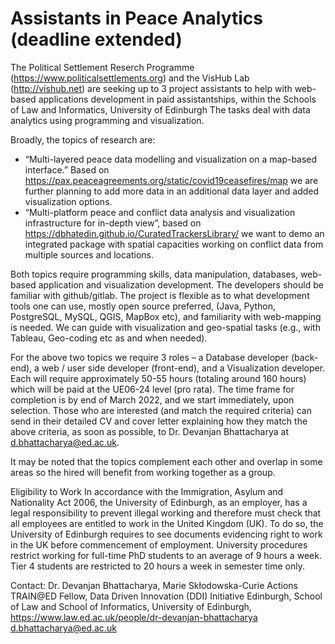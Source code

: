 # Assistants in Peace Analytics  (deadline extended)
      
The Political Settlement Reserch Programme (https://www.politicalsettlements.org) and the VisHub Lab (http://vishub.net) are seeking up to 3 project assistants to help with web-based applications development in paid assistantships, within the Schools of Law and Informatics, University of Edinburgh 
The tasks deal with data analytics using programming and visualization.


Broadly, the topics of research are:


* “Multi-layered peace data modelling and visualization on a map-based interface.” Based on https://pax.peaceagreements.org/static/covid19ceasefires/map we are further planning to add more data in an additional data layer and added visualization options.
* “Multi-platform peace and conflict data analysis and visualization infrastructure for in-depth view”, based on https://dbhatedin.github.io/CuratedTrackersLibrary/ we want to demo an integrated package with spatial capacities working on conflict data from multiple sources and locations.




Both topics require programming skills, data manipulation, databases, web-based application and visualization development. The developers should be familiar with github/gitlab. The project is flexible as to what development tools one can use, mostly open source preferred, (Java, Python, PostgreSQL, MySQL, QGIS, MapBox etc), and familiarity with web-mapping is needed. We can guide with visualization and geo-spatial tasks (e.g., with Tableau, Geo-coding etc as and when needed).

 

For the above two topics we require 3 roles – a Database developer (back-end), a web / user side developer (front-end), and a Visualization developer. Each will require approximately 50-55 hours (totaling around 160 hours) which will be paid at the UE06-24 level (pro rata). The time frame for completion is by end of March 2022, and we start immediately, upon selection. Those who are interested (and match the required criteria) can send in their detailed CV and cover letter explaining how they match the above criteria, as soon as possible, to Dr. Devanjan Bhattacharya at d.bhattacharya@ed.ac.uk.

It may be noted that the topics complement each other and overlap in some areas so the hired will benefit from working together as a group.

Eligibility to Work
In accordance with the Immigration, Asylum and Nationality Act 2006, the University of Edinburgh, as an employer, has a legal responsibility to prevent illegal working and therefore must check that all employees are entitled to work in the United Kingdom (UK). To do so, the University of Edinburgh requires to see documents evidencing right to work in the UK before commencement of employment. University procedures restrict working for full-time PhD students to an average of 9 hours a week. Tier 4 students are restricted to 20 hours a week in semester time only.
 
Contact:
Dr. Devanjan Bhattacharya,
Marie Skłodowska-Curie Actions TRAIN@ED Fellow,
Data Driven Innovation (DDI) Initiative Edinburgh,
School of Law and School of Informatics,
University of Edinburgh,
https://www.law.ed.ac.uk/people/dr-devanjan-bhattacharya
d.bhattacharya@ed.ac.uk



 
